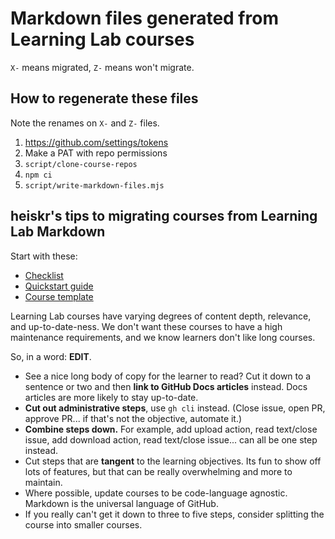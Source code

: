 # Markdown files generated from Learning Lab courses

`X-` means migrated, `Z-` means won't migrate.

## How to regenerate these files

Note the renames on `X-` and `Z-` files.

1. https://github.com/settings/tokens
2. Make a PAT with repo permissions
3. `script/clone-course-repos`
4. `npm ci`
5. `script/write-markdown-files.mjs`

## heiskr's tips to migrating courses from Learning Lab Markdown

Start with these:

- [Checklist](https://github.com/githublearn/.github/blob/main/.github/ISSUE_TEMPLATE/new-course.md)
- [Quickstart guide](https://github.com/githubpartners/quickstart-guide)
- [Course template](https://github.com/githubpartners/template-template)

Learning Lab courses have varying degrees of content depth, relevance, and up-to-date-ness. We don't want these courses to have a high maintenance requirements, and we know learners don't like long courses.

So, in a word: **EDIT**.

- See a nice long body of copy for the learner to read? Cut it down to a sentence or two and then **link to GitHub Docs articles** instead. Docs articles are more likely to stay up-to-date.
- **Cut out administrative steps**, use `gh cli` instead. (Close issue, open PR, approve PR... if that's not the objective, automate it.)
- **Combine steps down.** For example, add upload action, read text/close issue, add download action, read text/close issue... can all be one step instead.
- Cut steps that are **tangent** to the learning objectives. Its fun to show off lots of features, but that can be really overwhelming and more to maintain.
- Where possible, update courses to be code-language agnostic. Markdown is the universal language of GitHub.
- If you really can't get it down to three to five steps, consider splitting the course into smaller courses.
